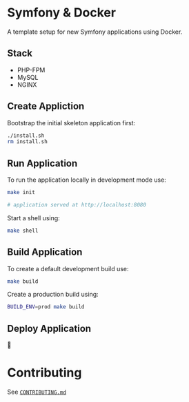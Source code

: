 # Symfony & Docker

A template setup for new Symfony applications using Docker.

## Stack

- PHP-FPM
- MySQL
- NGINX

## Create Appliction

Bootstrap the initial skeleton application first:

```bash
./install.sh
rm install.sh
```

## Run Application

To run the application locally in development mode use:

```bash
make init

# application served at http://localhost:8080
```

Start a shell using:

```bash
make shell
```

## Build Application

To create a default development build use:

```bash
make build
```

Create a production build using:

```bash
BUILD_ENV=prod make build
```

## Deploy Application

🏃

# Contributing

See [`CONTRIBUTING.md`](CONTRIBUTING.md)
